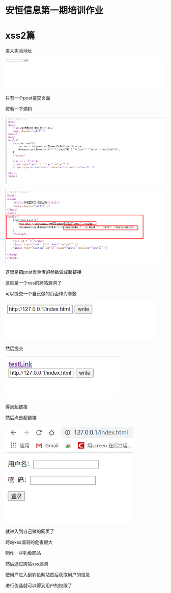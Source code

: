 # 安恒信息第一期培训作业

# xss2篇

进入实验地址

![image-20210104120737965](../../../image/image-20210104120737965.png)

只有一个post提交页面

按看一下源码

![image-20210104121449226](../../../image/image-20210104121449226.png)

![image-20210104121631607](../../../image/image-20210104121631607.png)

这里是把post表单传的参数做成超链接

这就是一个xss的跨站漏洞了

可以提交一个自己做的页面作为参数

![image-20210104122048527](../../../image/image-20210104122048527.png)

然后提交

![image-20210104122110817](../../../image/image-20210104122110817.png)

得到超链接

然后点击超链接

![image-20210104122141305](../../../image/image-20210104122141305.png)

就进入到自己做的网页了



跨站xss漏洞的危害很大

制作一些钓鱼网站

然后通过跨站xss漏洞

使用户进入到钓鱼网站然后获取用户的信息

进行伪造就可以得到用户的权限了